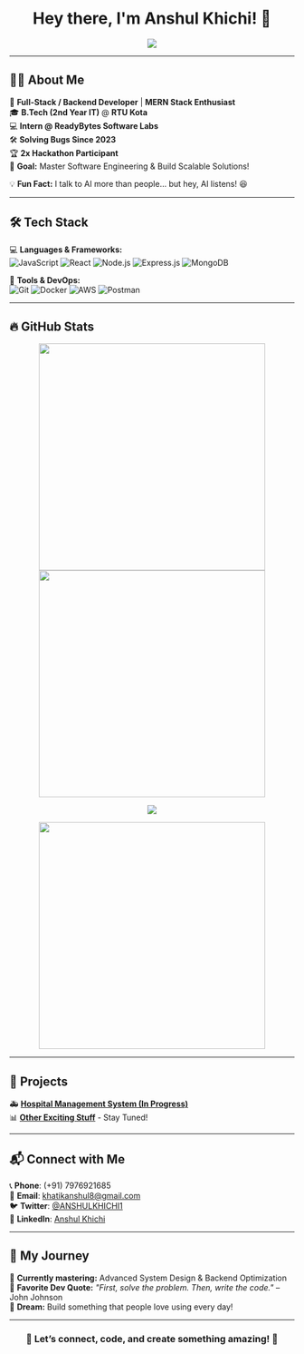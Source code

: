 <h1 align="center">Hey there, I'm Anshul Khichi! 👋</h1>

<p align="center">
  <img src="https://readme-typing-svg.herokuapp.com?color=%2300FF99&size=24&center=true&vCenter=true&width=600&lines=MERN+Stack+Developer;Backend+Dev+%7C+Cloud+Learner;Building+Scalable+Apps;Always+Learning+%26+Growing!">
</p>

---

## 👨‍💻 About Me  

🚀 **Full-Stack / Backend Developer** | **MERN Stack Enthusiast**  
🎓 **B.Tech (2nd Year IT)** @ **RTU Kota**  
💻 **Intern @ ReadyBytes Software Labs**  
🛠 **Solving Bugs Since 2023**  
🏆 **2x Hackathon Participant**  
🎯 **Goal:** Master Software Engineering & Build Scalable Solutions!  

💡 **Fun Fact:** I talk to AI more than people... but hey, AI listens! 😆  

---

## 🛠 Tech Stack  

💻 **Languages & Frameworks:**  
![JavaScript](https://img.shields.io/badge/JavaScript-F7DF1E?style=flat&logo=javascript&logoColor=black)
![React](https://img.shields.io/badge/React-20232A?style=flat&logo=react&logoColor=61DAFB)
![Node.js](https://img.shields.io/badge/Node.js-43853D?style=flat&logo=node.js&logoColor=white)
![Express.js](https://img.shields.io/badge/Express.js-000000?style=flat&logo=express&logoColor=white)
![MongoDB](https://img.shields.io/badge/MongoDB-4EA94B?style=flat&logo=mongodb&logoColor=white)  

🔧 **Tools & DevOps:**  
![Git](https://img.shields.io/badge/Git-F05032?style=flat&logo=git&logoColor=white)
![Docker](https://img.shields.io/badge/Docker-2496ED?style=flat&logo=docker&logoColor=white)
![AWS](https://img.shields.io/badge/AWS-232F3E?style=flat&logo=amazon-aws&logoColor=white)
![Postman](https://img.shields.io/badge/Postman-FF6C37?style=flat&logo=postman&logoColor=white)  

---

## 🔥 GitHub Stats  

<p align="center">
  <img src="https://github-readme-stats.vercel.app/api?username=anshulkhichi&show_icons=true&theme=gruvbox&hide_border=true" width="400px"/>
  <img src="https://github-readme-streak-stats.herokuapp.com/?user=anshulkhichi&theme=gruvbox&hide_border=true" width="400px"/>
</p>

<p align="center">
  <img src="https://github-profile-trophy.vercel.app/?username=anshulkhichi&theme=gruvbox&margin-w=10&margin-h=10&column=6" />
</p>

<p align="center">
  <img src="https://github-readme-stats.vercel.app/api/top-langs/?username=anshulkhichi&layout=compact&theme=gruvbox&hide_border=true" width="400px"/>
</p>

---

## 🚀 Projects  

🚑 **[Hospital Management System (In Progress)]()**  
📊 **[Other Exciting Stuff]()** - Stay Tuned!  

---

## 📬 Connect with Me  

📞 **Phone**: (+91) 7976921685  
📧 **Email**: [khatikanshul8@gmail.com](mailto:khatikanshul8@gmail.com)  
🐦 **Twitter**: [@ANSHULKHICHI1](https://twitter.com/ANSHULKHICHI1)  
🔗 **LinkedIn**: [Anshul Khichi](https://www.linkedin.com/in/anshulkhichi)  

---

## 🎯 My Journey  

🔹 **Currently mastering:** Advanced System Design & Backend Optimization  
🔹 **Favorite Dev Quote:** _"First, solve the problem. Then, write the code."_ – John Johnson  
🔹 **Dream:** Build something that people love using every day!  

---

<h3 align="center">🚀 Let’s connect, code, and create something amazing! 🚀</h3>
